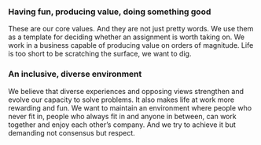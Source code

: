 ### Having fun, producing value, doing something good

These are our core values. And they are not just pretty words. We use them as a template for deciding whether an assignment is worth taking on. We work in a business capable of producing value on orders of magnitude. Life is too short to be scratching the surface, we want to dig.

### An inclusive, diverse environment

We believe that diverse experiences and opposing views strengthen and evolve our capacity to solve problems. It also makes life at work more rewarding and fun. We want to maintain an environment where people who never fit in, people who always fit in and anyone in between, can work together and enjoy each other’s company. And we try to achieve it but demanding not consensus but respect.
